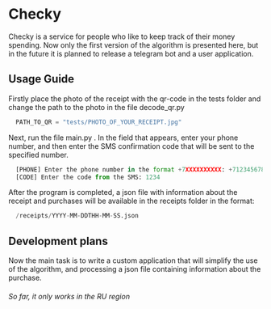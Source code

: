 # Checky

Checky is a service for people who like to keep track of their money spending. Now only the first version of the algorithm is presented here, but in the future it is planned to release a telegram bot and a user application.

## Usage Guide
Firstly place the photo of the receipt with the qr-code in the tests folder and change the path to the photo in the file decode_qr.py
```python
  PATH_TO_QR = "tests/PHOTO_OF_YOUR_RECEIPT.jpg"
```

Next, run the file main.py . In the field that appears, enter your phone number, and then enter the SMS confirmation code that will be sent to the specified number.
```python
  [PHONE] Enter the phone number in the format +7XXXXXXXXXX: +71234567890
  [CODE] Enter the code from the SMS: 1234
```

After the program is completed, a json file with information about the receipt and purchases will be available in the receipts folder in the format:
```python
  /receipts/YYYY-MM-DDTHH-MM-SS.json
```

## Development plans
Now the main task is to write a custom application that will simplify the use of the algorithm, and processing a json file containing information about the purchase.

###### So far, it only works in the RU region

